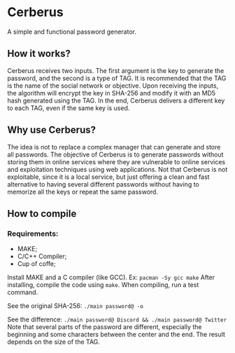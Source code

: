 # Cerberus
A simple and functional password generator.

## How it works?
Cerberus receives two inputs. The first argument is the key to generate the password, and the second is a type of TAG. It is recommended that the TAG is the name of the social network or objective. Upon receiving the inputs, the algorithm will encrypt the key in SHA-256 and modify it with an MD5 hash generated using the TAG. In the end, Cerberus delivers a different key to each TAG, even if the same key is used.

## Why use Cerberus?
The idea is not to replace a complex manager that can generate and store all passwords. The objective of Cerberus is to generate passwords without storing them in online services where they are vulnerable to online services and exploitation techniques using web applications. Not that Cerberus is not exploitable, since it is a local service, but just offering a clean and fast alternative to having several different passwords without having to memorize all the keys or repeat the same password.

## How to compile

### Requirements:
* MAKE;
* C/C++ Compiler;
* Cup of coffe;

Install MAKE and a C compiler (like GCC).
Ex:
`pacman -Sy gcc make`
After installing, compile the code using `make`. When compiling, run a test command.

See the original SHA-256:
`./main password@ -o`

See the difference:
`./main password@ Discord && ./main password@ Twitter`
Note that several parts of the password are different, especially the beginning and some characters between the center and the end. The result depends on the size of the TAG.